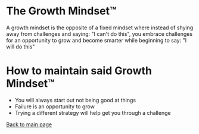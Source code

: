# The Growth Mindset™
A growth mindset is the opposite of a fixed mindset where instead of shying away from challenges and saying: "I can't do this", you embrace challenges for an opportunity to grow and become smarter while beginning to say: "I will do this" 

# How to maintain said Growth Mindset™

* You will always start out not being good at things
* Failure is an opportunity to grow
* Trying a different strategy will help get you through a challenge

[Back to main page](https://vadengrey.github.io/reading-notes/)